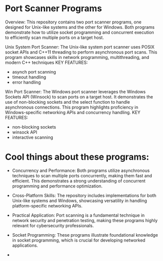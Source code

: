 # Port Scanner Programs
Overview:
This repository contains two port scanner programs, one designed for Unix-like systems and the other for Windows. 
Both programs demonstrate how to utilize socket programming and concurrent execution to efficiently scan multiple ports on a target host.

Unix System Port Scanner:
 The Unix-like system port scanner uses POSIX socket APIs and C++11 threading to perform asynchronous port scans.
 This program showcases skills in network programming, multithreading, and modern C++ techniques
KEY FEATURES:
- asynch port scanning
- timeout handling
- error handling

Win Port Scanner:
The Windows port scanner leverages the Windows Sockets API (Winsock) to scan ports on a target host. It demonstrates the use of non-blocking sockets and the select function to handle asynchronous connections.
This program highlights proficiency in Windows-specific networking APIs and concurrency handling.
KEY FEATURES:
- non-blocking sockets
- winsock API
- interactive scanning 
# Cool things about these programs:
- Concurrency and Performance: Both programs utilize asynchronous techniques to scan multiple ports concurrently, making them fast and efficient. This demonstrates a strong understanding of concurrent programming and performance optimization.
- Cross-Platform Skills: The repository includes implementations for both Unix-like systems and Windows, showcasing versatility in handling platform-specific networking APIs.
- Practical Application: Port scanning is a fundamental technique in network security and penetration testing, making these programs highly relevant for cybersecurity professionals.
- Socket Programming: These programs illustrate foundational knowledge in socket programming, which is crucial for developing networked applications.

- 
